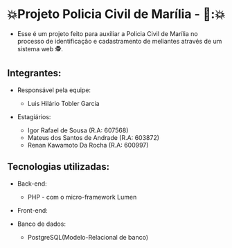 # :boom:Projeto Policia Civil de Marília - :police_officer:::boom:

- Esse é um projeto feito para auxiliar a Policia Civil de Marília no processo de identificação e cadastramento de meliantes através de um sistema web :detective:.

## Integrantes:

- Responsável pela equipe:
  - Luis Hilário Tobler Garcia

- Estagiários:
  - Igor Rafael de Sousa (R.A: 607568)
  - Mateus dos Santos de Andrade (R.A: 603872)
  - Renan Kawamoto Da Rocha (R.A: 600997)

## Tecnologias utilizadas: 

- Back-end:
  - PHP - com o micro-framework Lumen

- Front-end:

- Banco de dados:
  - PostgreSQL(Modelo-Relacional de banco)
  
